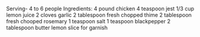 Serving- 4 to 6 people
Ingredients:
4 pound chicken
4 teaspoon jest
1/3 cup lemon juice
2 cloves garlic
2 tablespoon fresh chopped thime
2 tablespoon fresh chooped rosemary
1 teaspoon salt
1 teaspoon blackpepper
2 tablespoon butter
lemon slice for garnish
